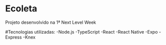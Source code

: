 # Ecoleta
Projeto desenvolvido na 1ª Next Level Week

#Tecnologias utilizadas:
-Node.js
-TypeScript
-React
-React Native
-Expo
-Express
-Knex
